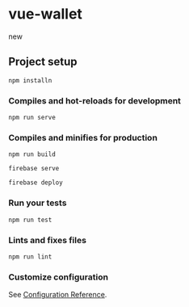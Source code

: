 # vue-wallet
new


## Project setup
```
npm installn
```

### Compiles and hot-reloads for development
```
npm run serve
```

### Compiles and minifies for production
```
npm run build

firebase serve

firebase deploy
```

### Run your tests
```
npm run test
```

### Lints and fixes files
```
npm run lint
```

### Customize configuration
See [Configuration Reference](https://cli.vuejs.org/config/).
